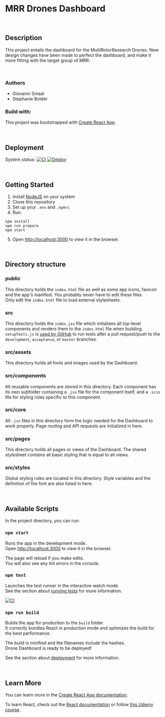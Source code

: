 # MRR Drones Dashboard

<br />

## Description

This project entails the dashboard for the MultiRotorResearch Drones. New design changes have been made to perfect the dashboard, and make it more fitting with the target group of MRR.

<br />

### Authors

- Giovanni Smaal
- Stephanie Bolder

### Build with:

This project was bootstrapped with [Create React App](https://github.com/facebook/create-react-app).

<br />

## Deployment

System status:
[![CI](https://github.com/MRR-Drones/dashboard-frontend/actions/workflows/ci.yml/badge.svg)](https://github.com/MRR-Drones/dashboard-frontend/actions/workflows/ci.yml)
[![Deploy](https://github.com/MRR-Drones/dashboard-frontend/actions/workflows/deploy.yml/badge.svg?branch=main)](https://github.com/MRR-Drones/dashboard-frontend/actions/workflows/deploy.yml)


<br />

## Getting Started

1. Install [NodeJS](https://nodejs.org/en) on your system
2. Clone this repository
3. Set up your `.env` and `.npmrc`
4. Run:

```
npm install
npm run prepare
npm start
```

5. Open [http://localhost:3000](http://localhost:3000) to view it in the browser.

<br />

## Directory structure

### public

This directory holds the `index.html` file as well as some app icons, favicon and the app's manifest. You probably never have to edit these files.\
Only edit the `index.html` file to load external stylesheets.

### src

This directory holds the `index.jsx` file which initializes all top-level components and renders them to the `index.html` file when building.\
`setupTests.js` is [used by GitHub](https://github.com/sieuwe1/dahsboard-frontend/actions/workflows/testing.yml) to run tests after a pull request/push to the `development`, `acceptance`, or `master` branches.

### src/assets

This directory holds all fonts and images used by the Dashboard.

### src/components

All reusable components are stored in this directory. Each component has its own subfolder containing a `.jsx` file for the component itself, and a `.scss` file for styling rules specific to this component.

### src/core

All `.jsx` files in this directory form the logic needed for the Dashboard to work properly. Page routing and API requests are initialized in here.

### src/pages

This directory holds all pages or views of the Dashboard. The shared stylesheet contains all basic styling that is equal to all views.

### src/styles

Global styling rules are located in this directory. Style variables and the definition of the font are also listed in here.

<br />

## Available Scripts

In the project directory, you can run:

### `npm start`

Runs the app in the development mode.\
Open [http://localhost:3000](http://localhost:3000) to view it in the browser.

The page will reload if you make edits.\
You will also see any lint errors in the console.

### `npm test`

Launches the test runner in the interactive watch mode.\
See the section about [running tests](https://facebook.github.io/create-react-app/docs/running-tests) for more information.

[![CI](https://github.com/MRR-Drones/dashboard-frontend/actions/workflows/ci.yml/badge.svg)](https://github.com/MRR-Drones/dashboard-frontend/actions/workflows/ci.yml)

### `npm run build`

Builds the app for production to the `build` folder.\
It correctly bundles React in production mode and optimizes the build for the best performance.

The build is minified and the filenames include the hashes.\
Drone Dashboard is ready to be deployed!

See the section about [deployment](https://facebook.github.io/create-react-app/docs/deployment) for more information.

<br />

## Learn More

You can learn more in the [Create React App documentation](https://facebook.github.io/create-react-app/docs/getting-started).

To learn React, check out the [React documentation](https://reactjs.org/) or follow [this Udemy course](https://udemy.com/course/react-redux).
